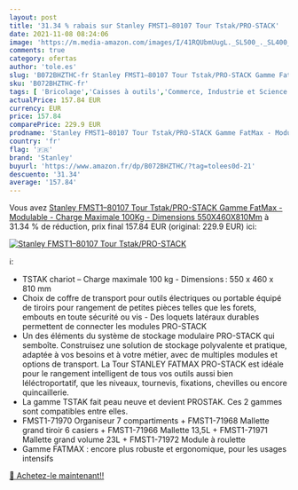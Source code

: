 ```yaml
---
layout: post
title: '31.34 % rabais sur Stanley FMST1–80107 Tour Tstak/PRO-STACK'
date: 2021-11-08 08:24:06
image: 'https://m.media-amazon.com/images/I/41RQUbmUugL._SL500_._SL400_.jpg'
comments: true
category: ofertas
author: 'tole.es'
slug: 'B072BHZTHC-fr Stanley FMST1–80107 Tour Tstak/PRO-STACK Gamme FatMax -...'
sku: 'B072BHZTHC-fr'
tags: [ 'Bricolage','Caisses à outils','Commerce, Industrie et Science','Diables','Outillage à main et électroportatif','Produits de manutention','Rangement des outils','stanley','Équipement de transport de matériaux', ]
actualPrice: 157.84 EUR
currency: EUR
price: 157.84
comparePrice: 229.9 EUR
prodname: 'Stanley FMST1–80107 Tour Tstak/PRO-STACK Gamme FatMax - Modulable - Charge Maximale 100Kg - Dimensions 550X460X810Mm'
country: 'fr'
flag: '🇫🇷'
brand: 'Stanley'
buyurl: 'https://www.amazon.fr/dp/B072BHZTHC/?tag=tolees0d-21'
descuento: '31.34'
average: '157.84'
---
```


Vous avez [Stanley FMST1–80107 Tour Tstak/PRO-STACK Gamme FatMax - Modulable - Charge Maximale 100Kg - Dimensions 550X460X810Mm](https://www.amazon.fr/dp/B072BHZTHC/?tag=tolees0d-21)  à  31.34 % de réduction, prix final  157.84 EUR (original: 229.9 EUR) ici:

[![Stanley FMST1–80107 Tour Tstak/PRO-STACK](https://m.media-amazon.com/images/I/41RQUbmUugL._SL500_._SL400_.jpg)](https://www.amazon.fr/dp/B072BHZTHC/?tag=tolees0d-21)

ℹ️:

- TSTAK chariot – Charge maximale 100 kg - Dimensions : 550 x 460 x 810 mm
- Choix de coffre de transport pour outils électriques ou portable équipé de tiroirs pour rangement de petites pièces telles que les forets, embouts en toute sécurité ou vis - Des loquets latéraux durables permettent de connecter les modules PRO-STACK
- Un des éléments du système de stockage modulaire PRO-STACK qui semboîte. Construisez une solution de stockage polyvalente et pratique, adaptée à vos besoins et à votre métier, avec de multiples modules et options de transport. La Tour STANLEY FATMAX PRO-STACK est idéale pour le rangement intelligent de tous vos outils aussi bien léléctroportatif, que les niveaux, tournevis, fixations, chevilles ou encore quincaillerie.
- La gamme TSTAK fait peau neuve et devient PROSTAK. Ces 2 gammes sont compatibles entre elles.
- FMST1-71970 Organiseur 7 compartiments + FMST1-71968 Mallette grand tiroir 6 casiers + FMST1-71966 Mallette 13,5L + FMST1-71971 Mallette grand volume 23L + FMST1-71972 Module à roulette
- Gamme FATMAX : encore plus robuste et ergonomique, pour les usages intensifs

[🛒 Achetez-le maintenant!!](https://www.amazon.fr/dp/B072BHZTHC/?tag=tolees0d-21)
